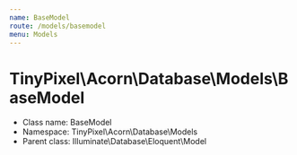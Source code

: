 ```yaml
---
name: BaseModel
route: /models/basemodel
menu: Models
---
```



TinyPixel\Acorn\Database\Models\BaseModel
===============



* Class name: BaseModel
* Namespace: TinyPixel\Acorn\Database\Models
* Parent class: Illuminate\Database\Eloquent\Model








